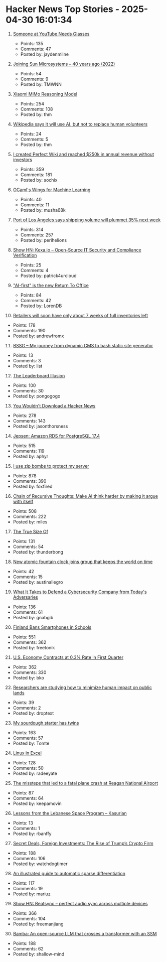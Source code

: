 # Hacker News Top Stories - 2025-04-30 16:01:34

1. [Someone at YouTube Needs Glasses](https://jayd.ml/2025/04/30/someone-at-youtube-needs-glasses.html)
   - Points: 135
   - Comments: 47
   - Posted by: jaydenmilne

2. [Joining Sun Microsystems – 40 years ago (2022)](https://akapugs.blog/2022/05/03/674/)
   - Points: 54
   - Comments: 9
   - Posted by: TMWNN

3. [Xiaomi MiMo Reasoning Model](https://github.com/XiaomiMiMo/MiMo)
   - Points: 254
   - Comments: 108
   - Posted by: thm

4. [Wikipedia says it will use AI, but not to replace human volunteers](https://wikimediafoundation.org/news/2025/04/30/our-new-ai-strategy-puts-wikipedias-humans-first/)
   - Points: 24
   - Comments: 5
   - Posted by: thm

5. [I created Perfect Wiki and reached $250k in annual revenue without investors](https://habr.com/en/articles/905812/)
   - Points: 359
   - Comments: 181
   - Posted by: sochix

6. [OCaml's Wings for Machine Learning](https://github.com/raven-ml/raven)
   - Points: 40
   - Comments: 11
   - Posted by: musha68k

7. [Port of Los Angeles says shipping volume will plummet 35% next week](https://www.cnbc.com/2025/04/29/port-of-los-angeles-sees-shipping-volume-down-35percent-next-week-as-tariffs-bite.html)
   - Points: 314
   - Comments: 257
   - Posted by: perihelions

8. [Show HN: Kexa.io – Open-Source IT Security and Compliance Verification](undefined)
   - Points: 25
   - Comments: 4
   - Posted by: patrick4urcloud

9. ["AI-first" is the new Return To Office](https://www.anildash.com//2025/04/19/ai-first-is-the-new-return-to-office/)
   - Points: 84
   - Comments: 42
   - Posted by: LorenDB

10. [Retailers will soon have only about 7 weeks of full inventories left](https://fortune.com/article/retailers-weeks-of-inventory-left-trump-china-trade-war/)
   - Points: 178
   - Comments: 190
   - Posted by: andrewfromx

11. [BSSG – My journey from dynamic CMS to bash static site generator](https://it-notes.dragas.net/2025/04/07/launching-bssg-my-journey-from-dynamic-cms-to-bash-static-site-generator/)
   - Points: 13
   - Comments: 3
   - Posted by: list

12. [The Leaderboard Illusion](https://arxiv.org/abs/2504.20879)
   - Points: 100
   - Comments: 30
   - Posted by: pongogogo

13. [You Wouldn't Download a Hacker News](https://www.jasonthorsness.com/25)
   - Points: 278
   - Comments: 143
   - Posted by: jasonthorsness

14. [Jepsen: Amazon RDS for PostgreSQL 17.4](https://jepsen.io/analyses/amazon-rds-for-postgresql-17.4)
   - Points: 515
   - Comments: 119
   - Posted by: aphyr

15. [I use zip bombs to protect my server](https://idiallo.com/blog/zipbomb-protection)
   - Points: 878
   - Comments: 390
   - Posted by: foxfired

16. [Chain of Recursive Thoughts: Make AI think harder by making it argue with itself](https://github.com/PhialsBasement/Chain-of-Recursive-Thoughts)
   - Points: 508
   - Comments: 222
   - Posted by: miles

17. [The True Size Of](https://thetruesize.com/)
   - Points: 131
   - Comments: 54
   - Posted by: thunderbong

18. [New atomic fountain clock joins group that keeps the world on time](https://www.nist.gov/news-events/news/2025/04/new-atomic-fountain-clock-joins-elite-group-keeps-world-time)
   - Points: 42
   - Comments: 15
   - Posted by: austinallegro

19. [What It Takes to Defend a Cybersecurity Company from Today's Adversaries](https://www.sentinelone.com/labs/top-tier-target-what-it-takes-to-defend-a-cybersecurity-company-from-todays-adversaries/)
   - Points: 136
   - Comments: 61
   - Posted by: gnabgib

20. [Finland Bans Smartphones in Schools](https://yle.fi/a/74-20158886)
   - Points: 551
   - Comments: 362
   - Posted by: freetonik

21. [U.S. Economy Contracts at 0.3% Rate in First Quarter](https://www.wsj.com/economy/us-gdp-q1-2025-1f82f689)
   - Points: 362
   - Comments: 330
   - Posted by: bko

22. [Researchers are studying how to minimize human impact on public lands](https://undark.org/2025/04/28/keep-wild-places-wild/)
   - Points: 39
   - Comments: 2
   - Posted by: droptext

23. [My sourdough starter has twins](https://brainbaking.com/post/2025/04/my-sourdough-starter-has-twins/)
   - Points: 163
   - Comments: 57
   - Posted by: Tomte

24. [Linux in Excel](https://github.com/NSG650/LinuxInExcel)
   - Points: 128
   - Comments: 50
   - Posted by: radeeyate

25. [The missteps that led to a fatal plane crash at Reagan National Airport](https://www.nytimes.com/2025/04/27/business/dc-plane-crash-reagan-airport.html)
   - Points: 87
   - Comments: 64
   - Posted by: keepamovin

26. [Lessons from the Lebanese Space Program – Kasurian](https://kasurian.com/p/lebanese-space-program)
   - Points: 13
   - Comments: 1
   - Posted by: rbanffy

27. [Secret Deals, Foreign Investments: The Rise of Trump’s Crypto Firm](https://www.nytimes.com/2025/04/29/us/politics/trump-crypto-world-liberty-financial.html)
   - Points: 188
   - Comments: 106
   - Posted by: watchdogtimer

28. [An illustrated guide to automatic sparse differentiation](https://iclr-blogposts.github.io/2025/blog/sparse-autodiff/)
   - Points: 117
   - Comments: 19
   - Posted by: mariuz

29. [Show HN: Beatsync – perfect audio sync across multiple devices](https://github.com/freeman-jiang/beatsync)
   - Points: 366
   - Comments: 104
   - Posted by: freemanjiang

30. [Bamba: An open-source LLM that crosses a transformer with an SSM](https://research.ibm.com/blog/bamba-ssm-transformer-model)
   - Points: 188
   - Comments: 62
   - Posted by: shallow-mind

